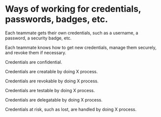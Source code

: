 # Ways of working for credentials, passwords, badges, etc.

Each teammate gets their own credentials, such as a username, a password, a security badge, etc.

Each teammate knows how to get new credentials, manage them securely, and revoke them if necessary.

Credentials are confidential.

Credentials are creatable by doing X process.

Credentials are revokable by doing X process.

Credentials are testable by doing X process.

Credentials are delegatable by doing X process.

Credentials at risk, such as lost, are handled by doing X process.

